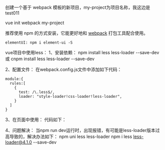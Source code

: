 创建一个基于 webpack 模板的新项目，my-project为项目名称，我这边是test011

vue init webpack my-project

推荐使用 npm 的方式安装，它能更好地和 [webpack](https://webpack.js.org/) 打包工具配合使用。

```shell
elementUI: npm i element-ui -S
```

vue项目中使用less：
1、安装依赖：
npm install less less-loader --save-dev
或
cnpm install less less-loader --save-dev  

2、配置文件：
在webpack.config.js文件中添加如下代码：

```
module:{
  rules:[
  	{
	  test: /\.less$/,
	  loader: "style-loader!css-loader!less-loader",
    }
  ]
}
```


3、在页面中使用：
代码如下：

<style scoped lang="less">
/* 样式代码 */
</style>
4、问题解决：
当npm run dev运行时，出现报错，有可能是less-loader版本过高导致的，解决办法如下：
	npm uni less less-loader
	npm i less less-loader@4.1.0  --save-dev
